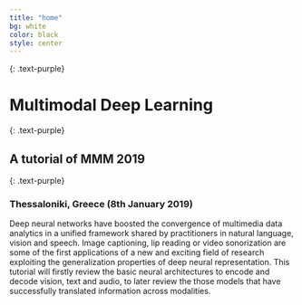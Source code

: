 ```yaml
---
title: "home"
bg: white
color: black
style: center
---
```



{: .text-purple}
# Multimodal Deep Learning
{: .text-purple}
## A tutorial of MMM 2019  
{: .text-purple}

### Thessaloniki, Greece (8th January 2019)

Deep neural networks have boosted the convergence of multimedia data analytics in a unified framework shared by practitioners in natural language, vision and speech. Image captioning, lip reading or video sonorization are some of the first applications of a new and exciting field of research exploiting the generalization properties of deep neural representation. This tutorial will firstly review the basic neural architectures to encode and decode vision, text and audio, to later review the those models that have successfully translated information across modalities.
